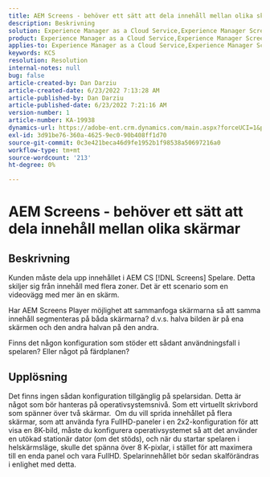 ```yaml
---
title: AEM Screens - behöver ett sätt att dela innehåll mellan olika skärmar
description: Beskrivning
solution: Experience Manager as a Cloud Service,Experience Manager Screens
product: Experience Manager as a Cloud Service,Experience Manager Screens
applies-to: Experience Manager as a Cloud Service,Experience Manager Screens
keywords: KCS
resolution: Resolution
internal-notes: null
bug: false
article-created-by: Dan Darziu
article-created-date: 6/23/2022 7:13:28 AM
article-published-by: Dan Darziu
article-published-date: 6/23/2022 7:21:16 AM
version-number: 1
article-number: KA-19938
dynamics-url: https://adobe-ent.crm.dynamics.com/main.aspx?forceUCI=1&pagetype=entityrecord&etn=knowledgearticle&id=22e0f8f5-c3f2-ec11-bb3d-6045bd01565f
exl-id: 3d91be76-360a-4625-9ec0-90b408ff1d70
source-git-commit: 0c3e421beca46d9fe1952b1f98538a50697216a0
workflow-type: tm+mt
source-wordcount: '213'
ht-degree: 0%

---
```


# AEM Screens - behöver ett sätt att dela innehåll mellan olika skärmar

## Beskrivning


Kunden måste dela upp innehållet i AEM CS [!DNL Screens] Spelare. Detta skiljer sig från innehåll med flera zoner. Det är ett scenario som en videovägg med mer än en skärm.

Har AEM Screens Player möjlighet att sammanfoga skärmarna så att samma innehåll segmenteras på båda skärmarna? d.v.s. halva bilden är på ena skärmen och den andra halvan på den andra.

Finns det någon konfiguration som stöder ett sådant användningsfall i spelaren? Eller något på färdplanen?


## Upplösning


Det finns ingen sådan konfiguration tillgänglig på spelarsidan.
Detta är något som bör hanteras på operativsystemsnivå. Som ett virtuellt skrivbord som spänner över två skärmar. 
Om du vill sprida innehållet på flera skärmar, som att använda fyra FullHD-paneler i en 2x2-konfiguration för att visa en 8K-bild, måste du konfigurera operativsystemet så att det använder en utökad stationär dator (om det stöds), och när du startar spelaren i helskärmsläge, skulle det spänna över 8 K-pixlar, i stället för att maximera till en enda panel och vara FullHD. Spelarinnehållet bör sedan skalförändras i enlighet med detta.
